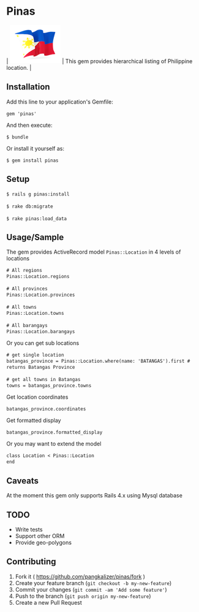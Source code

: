 # Pinas

| ![Pinas](philippines.png) | This gem provides hierarchical listing of Philippine location. |

## Installation

Add this line to your application's Gemfile:

    gem 'pinas'

And then execute:

    $ bundle

Or install it yourself as:

    $ gem install pinas

## Setup

    $ rails g pinas:install

    $ rake db:migrate

    $ rake pinas:load_data

## Usage/Sample

The gem provides ActiveRecord model `Pinas::Location` in 4 levels of locations

    # All regions
    Pinas::Location.regions

    # All provinces
    Pinas::Location.provinces

    # All towns
    Pinas::Location.towns

    # All barangays
    Pinas::Location.barangays

Or you can get sub locations

    # get single location
    batangas_province = Pinas::Location.where(name: 'BATANGAS').first # returns Batangas Province
    
    # get all towns in Batangas
    towns = batangas_province.towns

Get location coordinates

    batangas_province.coordinates

Get formatted display

    batangas_province.formatted_display

Or you may want to extend the model

    class Location < Pinas::Location
    end


## Caveats

At the moment this gem only supports Rails 4.x using Mysql database


## TODO

* Write tests
* Support other ORM 
* Provide geo-polygons


## Contributing

1. Fork it ( https://github.com/pangkalizer/pinas/fork )
2. Create your feature branch (`git checkout -b my-new-feature`)
3. Commit your changes (`git commit -am 'Add some feature'`)
4. Push to the branch (`git push origin my-new-feature`)
5. Create a new Pull Request

